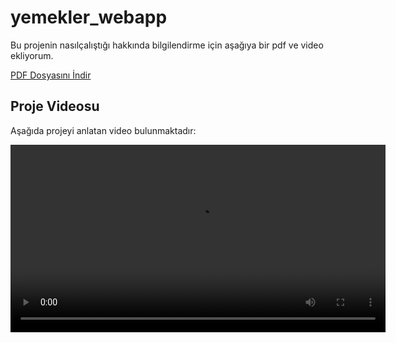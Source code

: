 # yemekler_webapp

Bu projenin nasılçalıştığı hakkında bilgilendirme için aşağıya bir pdf ve video ekliyorum.

[PDF Dosyasını İndir](BLM4531_1.pdf)

## Proje Videosu

Aşağıda projeyi anlatan video bulunmaktadır:

<video width="600" controls>
  <source src="yemek_tarifleri_web_sites.mp4" type="video/mp4">
  Tarayıcınız bu videoyu desteklemiyor. Videoyu [buradan indirin](yemek_tarifleri_web_sites.mp4).
</video>

